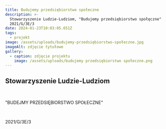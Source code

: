 ```yaml
---
title: Budujemy przedsiębiorstwo społeczne
description: >-
  Stowarzyszenie Ludzie-Ludziom, "Budujemy przedsiębiorstwo społęczne"
  2021/G/3E/3
date: 2024-01-23T10:03:05.651Z
tags:
  - projekt
image: /assets/uploads/budujemy-przedsiębiorstwo-społeczne.jpg
imageAlt: zdjęcie tytułowe
gallery:
  - caption: zdjęcie projektu
    image: /assets/uploads/budujemy przedsiębiorstwo społeczne.png
---
```

## Stowarzyszenie Ludzie-Ludziom

<br>

"BUDEJMY PRZEDSIĘBIORSTWO SPOŁECZNE"

<br>

2021/G/3E/3
